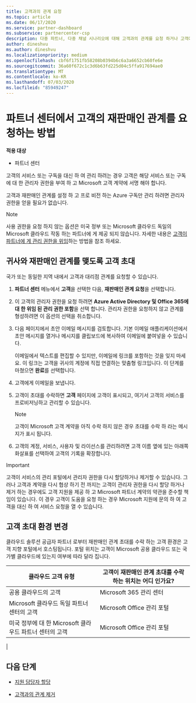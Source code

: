 ```yaml
---
title: 고객과의 관계 요청
ms.topic: article
ms.date: 06/17/2020
ms.service: partner-dashboard
ms.subservice: partnercenter-csp
description: 다중 파트너, 다중 채널 시나리오에 대해 고객과의 관계를 요청 하거나 고객에 게 위임 된 관리자 권한을 복원 해야 하는 경우
author: dineshvu
ms.author: dineshvu
ms.localizationpriority: medium
ms.openlocfilehash: cbf6f1751fb58208b0394b6c6a3a6652cb60fe6e
ms.sourcegitcommit: 36a60f672c1c3d6b63fd225d04c5ffa917694ae0
ms.translationtype: MT
ms.contentlocale: ko-KR
ms.lasthandoff: 07/03/2020
ms.locfileid: "85949247"
---
```

# <a name="how-to-request-a-reseller-relationship-from-a-customer-in-partner-center"></a>파트너 센터에서 고객의 재판매인 관계를 요청하는 방법

**적용 대상**

- 파트너 센터

고객의 서비스 또는 구독을 대신 하 여 관리 하려는 경우 고객은 해당 서비스 또는 구독에 대 한 관리자 권한을 부여 하 고 Microsoft 고객 계약에 서명 해야 합니다.

고객과 재판매인 관계를 설정 하 고 프로 비전 하는 Azure 구독만 관리 하려면 관리자 권한을 얻을 필요가 없습니다.

>[!NOTE] 
>사용 권한을 요청 하지 않는 옵션은 미국 정부 또는 Microsoft 클라우드 독일의 Microsoft 클라우드 작동 하는 파트너에 게 제공 되지 않습니다. 자세한 내용은 [고객이 파트너에 게 관리 권한을 위임](https://docs.microsoft.com/partner-center/customers_revoke_admin_privileges)하는 방법을 참조 하세요.

## <a name="invite-a-customer-to-establish-a-reseller-relationship-with-you"></a>귀사와 재판매인 관계를 맺도록 고객 초대

국가 또는 동일한 지역 내에서 고객과 대리점 관계를 요청할 수 있습니다.

1. **파트너 센터** 메뉴에서 **고객**을 선택한 다음, **재판매인 관계 요청**을 선택합니다.

2. 이 고객의 관리자 권한을 요청 하려면 **Azure Active Directory 및 Office 365에 대 한 위임 된 관리 권한 포함**을 선택 합니다. 관리자 권한을 요청하지 않고 관계를 형성하려면 이 옵션의 선택을 취소합니다.

3. 다음 페이지에서 초안 이메일 메시지를 검토합니다. 기본 이메일 애플리케이션에서 초안 메시지를 열거나 메시지를 클립보드에 복사하여 이메일에 붙여넣을 수 있습니다.

   이메일에서 텍스트를 편집할 수 있지만, 이메일에 링크를 포함하는 것을 잊지 마세요. 이 링크는 고객을 귀사의 계정에 직접 연결하는 맞춤형 링크입니다. 이 단계를 마쳤으면 **완료**를 선택합니다.

4. 고객에게 이메일을 보냅니다.

5. 고객이 초대를 수락하면 **고객** 페이지에 고객이 표시되고, 여기서 고객의 서비스를 프로비저닝하고 관리할 수 있습니다.

   > [!NOTE]
   > 고객이 Microsoft 고객 계약을 아직 수락 하지 않은 경우 초대를 수락 하 라는 메시지가 표시 됩니다. 

6. 고객의 계정, 서비스, 사용자 및 라이선스를 관리하려면 고객 이름 옆에 있는 아래쪽 화살표를 선택하여 고객의 기록을 확장합니다.

> [!IMPORTANT]  
> 고객이 서비스의 관리 포털에서 관리자 권한을 다시 할당하거나 제거할 수 있습니다. 그러나 고객과 계약을 다시 협상 하기 전 까지는 고객이 관리자 권한을 다시 할당 하거나 제거 하는 경우에도 고객 지원을 제공 하 고 Microsoft 파트너 계약의 약관을 준수할 책임이 있습니다. 이 경우 고객이 도움을 요청 하는 경우 Microsoft 지원에 문의 하 여 고객을 대신 하 여 서비스 요청을 열 수 있습니다.

## <a name="changes-to-the-customer-invitation-experience"></a>고객 초대 환경 변경

클라우드 솔루션 공급자 파트너 로부터 재판매인 관계 초대를 수락 하는 고객 환경은 고객 지향 포털에서 호스팅됩니다. 포털 위치는 고객이 Microsoft 공용 클라우드 또는 국가별 클라우드에 있는지 여부에 따라 달라 집니다.

|클라우드 고객 유형  | 고객이 재판매인 관계 초대를 수락 하는 위치는 어디 인가요? |
|---------|---------
| 공용 클라우드의 고객 | Microsoft 365 관리 센터 |
| Microsoft 클라우드 독일 파트너 센터의 고객 | Microsoft Office 관리 포털 |
| 미국 정부에 대 한 Microsoft 클라우드 파트너 센터의 고객 | Microsoft Office 관리 포털 |
|

## <a name="next-steps"></a>다음 단계

- [지원 담당자 할당](assign-support-contacts.md)

- [고객과의 관계 제거](remove-a-relationship.md)

